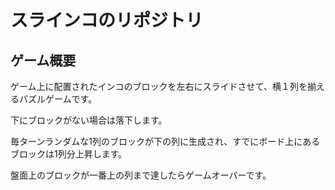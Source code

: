 # スラインコのリポジトリ

## ゲーム概要

ゲーム上に配置されたインコのブロックを左右にスライドさせて、横１列を揃えるパズルゲームです。

下にブロックがない場合は落下します。

毎ターンランダムな1列のブロックが下の列に生成され、すでにボード上にあるブロックは1列分上昇します。

盤面上のブロックが一番上の列まで達したらゲームオーバーです。
